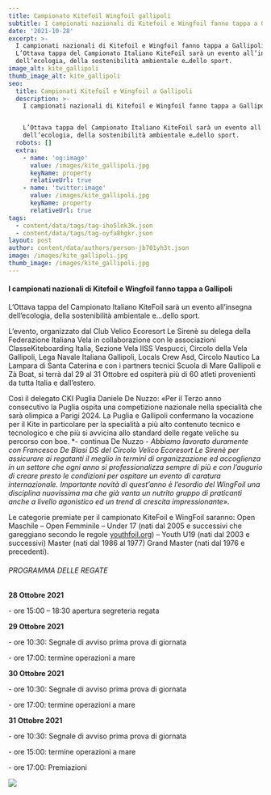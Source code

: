 ```yaml
---
title: Campionato Kitefoil Wingfoil gallipoli
subtitle: I campionati nazionali di Kitefoil e Wingfoil fanno tappa a Gallipoli
date: '2021-10-28'
excerpt: >-
  I campionati nazionali di Kitefoil e Wingfoil fanno tappa a Gallipoli. 
  L’Ottava tappa del Campionato Italiano KiteFoil sarà un evento all’insegna
  dell’ecologia, della sostenibilità ambientale e…dello sport. 
image_alt: kite_gallipoli
thumb_image_alt: kite_gallipoli
seo:
  title: Campionati Kitefoil e Wingfoil a Gallipoli
  description: >-
    I campionati nazionali di Kitefoil e Wingfoil fanno tappa a Gallipoli


    L’Ottava tappa del Campionato Italiano KiteFoil sarà un evento all’insegna
    dell’ecologia, della sostenibilità ambientale e…dello sport. 
  robots: []
  extra:
    - name: 'og:image'
      value: /images/kite_gallipoli.jpg
      keyName: property
      relativeUrl: true
    - name: 'twitter:image'
      value: /images/kite_gallipoli.jpg
      keyName: property
      relativeUrl: true
tags:
  - content/data/tags/tag-iho5lnk3k.json
  - content/data/tags/tag-oyfa8hgkr.json
layout: post
author: content/data/authors/person-jb701yh3t.json
image: /images/kite_gallipoli.jpg
thumb_image: /images/kite_gallipoli.jpg
---
```

#### I campionati nazionali di Kitefoil e Wingfoil fanno tappa a Gallipoli

L’Ottava tappa del Campionato Italiano KiteFoil sarà un evento all’insegna dell’ecologia, della sostenibilità ambientale e…dello sport. 

L’evento, organizzato dal Club Velico Ecoresort Le Sirenè su delega della Federazione Italiana Vela in collaborazione con le associazioni ClasseKiteboarding Italia, Sezione Vela IISS Vespucci, Circolo della Vela Gallipoli, Lega Navale Italiana Gallipoli, Locals Crew Asd, Circolo Nautico La Lampara di Santa Caterina e con i partners tecnici Scuola di Mare Gallipoli e Zà Boat, si terrà dal 29 al 31 Ottobre ed ospiterà più di 60 atleti provenienti da tutta Italia e dall’estero.

Così il delegato CKI Puglia Daniele De Nuzzo: «Per il Terzo anno consecutivo la Puglia ospita una competizione nazionale nella specialità che sarà olimpica a Parigi 2024. La Puglia e Gallipoli confermano la vocazione per il Kite in particolare per la specialità a più alto contenuto tecnico e tecnologico e che più si avvicina allo standard delle regate veliche su percorso con boe. \*- continua De Nuzzo - *Abbiamo lavorato duramente con Francesco De Blasi DS del Circolo Velico Ecoresort Le Sirenè per assicurare ai regatanti il meglio in termini di organizzazione ed accoglienza in un settore che ogni anno si professionalizza sempre di più e con l’augurio di creare presto le condizioni per ospitare un evento di caratura internazionale. Importante novità di quest’anno è l’esordio del WingFoil una disciplina nuovissima ma che già vanta un nutrito gruppo di praticanti anche a livello agonistico ed un trend di crescita impressionante*».

Le categorie premiate per il campionato KiteFoil e WingFoil saranno: Open Maschile – Open Femminile – Under 17 (nati dal 2005 e successivi che gareggiano secondo le regole [youthfoil.org](http://youthfoil.org/)) – Youth U19 (nati dal 2003 e successivi) Master (nati dal 1986 al 1977) Grand Master (nati dal 1976 e precedenti). 

###### PROGRAMMA DELLE REGATE

**28 Ottobre 2021**

\- ore 15:00 – 18:30 apertura segreteria regata

**29 Ottobre 2021**

\- ore 10:30: Segnale di avviso prima prova di giornata

\- ore 17:00: termine operazioni a mare

**30 Ottobre 2021**

\- ore 10:30: Segnale di avviso prima prova di giornata

\- ore 17:00: termine operazioni a mare

**31 Ottobre 2021**

\- ore 10:30: Segnale di avviso prima prova di giornata

\- ore 15:00: termine operazioni a mare

\- ore 17:00: Premiazioni

![](/images/locandina_gallipoli.png)

